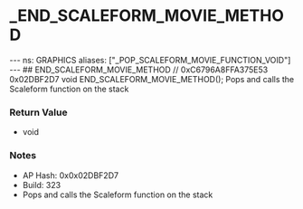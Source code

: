 # _END_SCALEFORM_MOVIE_METHOD

--- ns: GRAPHICS aliases: ["_POP_SCALEFORM_MOVIE_FUNCTION_VOID"] --- ## END_SCALEFORM_MOVIE_METHOD  // 0xC6796A8FFA375E53 0x02DBF2D7 void END_SCALEFORM_MOVIE_METHOD();  Pops and calls the Scaleform function on the stack

### Return Value
* void

### Notes
* AP Hash: 0x0x02DBF2D7
* Build: 323
* Pops and calls the Scaleform function on the stack

